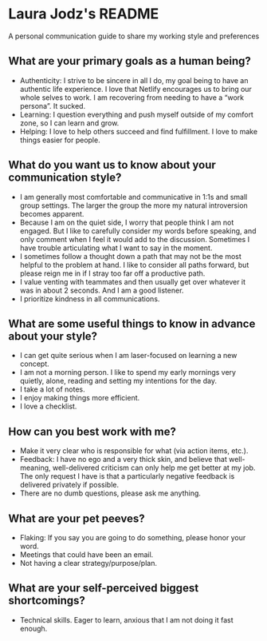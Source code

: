 # Laura Jodz's README
A personal communication guide to share my working style and preferences 

## What are your primary goals as a human being?
- Authenticity: I strive to be sincere in all I do, my goal being to have an authentic life experience. I love that Netlify encourages us to bring our whole selves to work. I am recovering from needing to have a “work persona”. It sucked.
- Learning: I question everything and push myself outside of my comfort zone, so I can learn and grow. 
- Helping: I love to help others succeed and find fulfillment. I love to make things easier for people.

## What do you want us to know about your communication style?
- I am generally most comfortable and communicative in 1:1s and small group settings. The larger the group the more my natural introversion becomes apparent.
- Because I am on the quiet side, I worry that people think I am not engaged. But I like to carefully consider my words before speaking, and only comment when I feel it would add to the discussion. Sometimes I have trouble articulating what I want to say in the moment. 
- I sometimes follow a thought down a path that may not be the most helpful to the problem at hand. I like to consider all paths forward, but please reign me in if I stray too far off a productive path.
- I value venting with teammates and then usually get over whatever it was in about 2 seconds. And I am a good listener.
- I prioritize kindness in all communications.

## What are some useful things to know in advance about your style?
- I can get quite serious when I am laser-focused on learning a new concept. 
- I am not a morning person. I like to spend my early mornings very quietly, alone, reading and setting my intentions for the day. 
- I take a lot of notes.
- I enjoy making things more efficient.
- I love a checklist.

## How can you best work with me?
- Make it very clear who is responsible for what (via action items, etc.).
- Feedback: I have no ego and a very thick skin, and believe that well-meaning, well-delivered criticism can only help me get better at my job. The only request I have is that a particularly negative feedback is delivered privately if possible.
- There are no dumb questions, please ask me anything.

## What are your pet peeves?
- Flaking: If you say you are going to do something, please honor your word. 
- Meetings that could have been an email.
- Not having a clear strategy/purpose/plan.

## What are your self-perceived biggest shortcomings?
- Technical skills. Eager to learn, anxious that I am not doing it fast enough.
